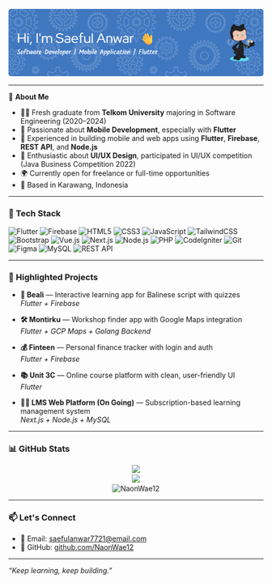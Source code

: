 ![Saeful anwar](image/github-header-image.png)

---

🎯 **About Me**

- 👨‍🎓 Fresh graduate from **Telkom University** majoring in Software Engineering (2020–2024)
- 🧠 Passionate about **Mobile Development**, especially with **Flutter**
- 🔧 Experienced in building mobile and web apps using **Flutter**, **Firebase**, **REST API**, and **Node.js**
- 🎨 Enthusiastic about **UI/UX Design**, participated in UI/UX competition (Java Business Competition 2022)
- 🌍 Currently open for freelance or full-time opportunities
- 📍 Based in Karawang, Indonesia

---

### 🧰 Tech Stack

<p align="left">
  <img src="https://img.shields.io/badge/Flutter-02569B?style=for-the-badge&logo=flutter&logoColor=white" alt="Flutter"/>
  <img src="https://img.shields.io/badge/Firebase-FFCA28?style=for-the-badge&logo=firebase&logoColor=black" alt="Firebase"/>
  
  <img src="https://img.shields.io/badge/HTML5-E34F26?style=for-the-badge&logo=html5&logoColor=white" alt="HTML5"/>
  <img src="https://img.shields.io/badge/CSS3-1572B6?style=for-the-badge&logo=css3&logoColor=white" alt="CSS3"/>
  <img src="https://img.shields.io/badge/JavaScript-F7DF1E?style=for-the-badge&logo=javascript&logoColor=black" alt="JavaScript"/>
  <img src="https://img.shields.io/badge/TailwindCSS-06B6D4?style=for-the-badge&logo=tailwindcss&logoColor=white" alt="TailwindCSS"/>
  <img src="https://img.shields.io/badge/Bootstrap-7952B3?style=for-the-badge&logo=bootstrap&logoColor=white" alt="Bootstrap"/>
  <img src="https://img.shields.io/badge/Vue.js-35495E?style=for-the-badge&logo=vue.js&logoColor=4FC08D" alt="Vue.js"/>
  <img src="https://img.shields.io/badge/Next.js-000000?style=for-the-badge&logo=next.js&logoColor=white" alt="Next.js"/>

  <img src="https://img.shields.io/badge/Node.js-339933?style=for-the-badge&logo=nodedotjs&logoColor=white" alt="Node.js"/>
  <img src="https://img.shields.io/badge/PHP-777BB4?style=for-the-badge&logo=php&logoColor=white" alt="PHP"/>
  <img src="https://img.shields.io/badge/CodeIgniter-EF4223?style=for-the-badge&logo=codeigniter&logoColor=white" alt="CodeIgniter"/>

  <img src="https://img.shields.io/badge/Git-F05032?style=for-the-badge&logo=git&logoColor=white" alt="Git"/>
  <img src="https://img.shields.io/badge/Figma-F24E1E?style=for-the-badge&logo=figma&logoColor=white" alt="Figma"/>
  <img src="https://img.shields.io/badge/MySQL-4479A1?style=for-the-badge&logo=mysql&logoColor=white" alt="MySQL"/>
  <img src="https://img.shields.io/badge/REST%20API-000000?style=for-the-badge&logo=api&logoColor=white" alt="REST API"/>
</p>

---

### 🚀 Highlighted Projects

- **📱 Beali** — Interactive learning app for Balinese script with quizzes  
  _Flutter + Firebase_

- **🛠️ Montirku** — Workshop finder app with Google Maps integration  
  _Flutter + GCP Maps + Golang Backend_

- **💰 Finteen** — Personal finance tracker with login and auth  
  _Flutter + Firebase_

- **📚 Unit 3C** — Online course platform with clean, user-friendly UI  
  _Flutter_

- **🧑‍💻 LMS Web Platform (On Going)** — Subscription-based learning management system  
  _Next.js + Node.js + MySQL_

---

### 📊 GitHub Stats

<p align="center">
  <img src="https://github-readme-stats.vercel.app/api?username=NaonWae12&show_icons=true&theme=tokyonight" />
  <br />
  <img src="https://github-readme-stats.vercel.app/api/top-langs/?username=NaonWae12&layout=compact&theme=tokyonight" />
  <br />
  <img src="https://komarev.com/ghpvc/?username=NaonWae12&label=Visitors&color=blue&style=flat" alt="NaonWae12" />
</p>

---

### 📫 Let's Connect

- 📧 Email: saefulanwar7721@email.com
- 🔗 GitHub: [github.com/NaonWae12](https://github.com/NaonWae12)
<!-- - 💼 LinkedIn: [linkedin.com/in/your-link](#) _(optional, masukin kalau ada)_ -->

---

_“Keep learning, keep building.”_

<!--
**NaonWae12/NaonWae12** is a ✨ _special_ ✨ repository because its `README.md` (this file) appears on your GitHub profile.

Here are some ideas to get you started:

- 🔭 I’m currently working on ...
- 🌱 I’m currently learning ...
- 👯 I’m looking to collaborate on ...
- 🤔 I’m looking for help with ...
- 💬 Ask me about ...
- 📫 How to reach me: ...
- 😄 Pronouns: ...
- ⚡ Fun fact: ...
-->
